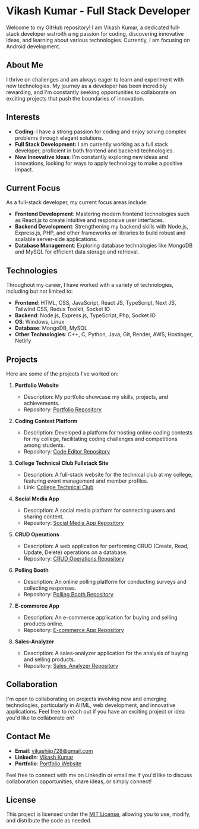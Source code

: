 <!--
-  👋 Hi, I’m Vikash kuamr 
- 👀 I’m interested in ...
- 🌱 I’m currently learning ...
- 💞️ I’m looking to collaborate on ...
- 📫 How to reach me ...
- 😄 Pronouns: ... 
- ⚡ Fun fact: ... 
--->

# Vikash Kumar - Full Stack Developer

Welcome to my GitHub repository! I am Vikash Kumar, a dedicated full-stack developer wstroith a ng passion for coding, discovering innovative ideas, and learning about various technologies. Currently, I am focusing on Android development.

## About Me

I thrive on challenges and am always eager to learn and experiment with new technologies. My journey as a developer has been incredibly rewarding, and I'm constantly seeking opportunities to collaborate on exciting projects that push the boundaries of innovation.

## Interests

- **Coding**: I have a strong passion for coding and enjoy solving complex problems through elegant solutions.
- **Full Stack Development:** I am currently working as a full stack developer, proficient in both frontend and backend technologies.
- **New Innovative Ideas**: I'm constantly exploring new ideas and innovations, looking for ways to apply technology to make a positive impact.
 
## Current Focus

As a full-stack developer, my current focus areas include:

- **Frontend Development**: Mastering modern frontend technologies such as React.js to create intuitive and responsive user interfaces.
- **Backend Development**: Strengthening my backend skills with Node.js, Express.js, PHP, and other frameworks or libraries to build robust and scalable server-side applications.
- **Database Management**: Exploring database technologies like MongoDB and MySQL for efficient data storage and retrieval. 

## Technologies

Throughout my career, I have worked with a variety of technologies, including but not limited to:

- **Frontend**: HTML, CSS, JavaScript, React JS, TypeScript, Next JS, Tailwind CSS, Redux Toolkit, Socket IO 
- **Backend**: Node.js, Express.js, TypeScript, Php, Socket IO
- **OS**: Windows, Linux
- **Database**: MongoDB, MySQL
- **Other Technologies**: C++, C, Python, Java, Git, Render, AWS, Hostinger, Netlify

## Projects

Here are some of the projects I've worked on:

1. **Portfolio Website**
   - Description: My portfolio showcase my skills, projects, and achievements.
   - Repository: [Portfolio Repository](https://github.com/vikashkrdeveloper/portfolio.github.io.git)

2. **Coding Contest Platform**
   - Description: Developed a platform for hosting online coding contests for my college, facilitating coding challenges and competitions among students.
   - Repository: [Code Editor Repository](https://github.com/vikashkrdeveloper/Online-Test-Website-1.1.git)

3. **College Technical Club Fullstack Site**
   - Description: A full-stack website for the technical club at my college, featuring event management and member profiles.
   - Link: [College Technical Club](https://techkshitiz.onrender.com)

4. **Social Media App**
   - Description: A social media platform for connecting users and sharing content.
   - Repository: [Social Media App Repository](https://github.com/vikashkrdeveloper/algocoretech.socialmedia.mern.project.git)

5. **CRUD Operations**
   - Description: A web application for performing CRUD (Create, Read, Update, Delete) operations on a database.
   - Repository: [CRUD Operations Repository](https://github.com/vikashkrdeveloper/curdoperation.git)

6. **Polling Booth**
   - Description: An online polling platform for conducting surveys and collecting responses.
   - Repository: [Polling Booth Repository](https://github.com/vikashkrdeveloper/PollingBoothTwo.git)

7. **E-commerce App**
   - Description: An e-commerce application for buying and selling products online.
   - Repository: [E-commerce App Repository](https://github.com/vikashkrdeveloper/fullstack-ecommerceapp-algocoretech.git)

8. **Sales-Analyzer**
   - Description: A sales-analyzer application for the analysis of buying and selling products.
   - Repository: [Sales_Analyzer Repository](https://github.com/vikashkrdeveloper/Sales-Analyzer.git)

## Collaboration

I'm open to collaborating on projects involving new and emerging technologies, particularly in AI/ML, web development, and innovative applications. Feel free to reach out if you have an exciting project or idea you'd like to collaborate on!

## Contact Me

- **Email**: vikashjjp728@gmail.com
- **LinkedIn**: [Vikash Kumar](https://www.linkedin.com/in/vikash-kumar-8467b0253/)
- **Portfolio**: [Portfolio Website](https://vikashkrdeveloper.me)

Feel free to connect with me on LinkedIn or email me if you'd like to discuss collaboration opportunities, share ideas, or simply connect!

## License

This project is licensed under the [MIT License](LICENSE), allowing you to use, modify, and distribute the code as needed.

<!---
vikashkrdeveloper/vikashkrdeveloper is a ✨ special ✨ repository because its `README.md` (this file) appears on your GitHub profile.
You can click the Preview link to take a look at your changes.
--->
